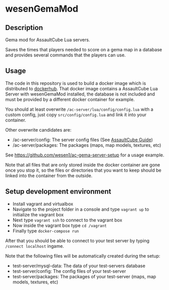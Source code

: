 wesenGemaMod
============

Description
-----------

Gema mod for AssaultCube Lua servers.

Saves the times that players needed to score on a gema map in a database and provides several commands that the players can use.


Usage
-----

The code in this repository is used to build a docker image which is distributed to [dockerhub](https://hub.docker.com/r/wesen1/assaultcube-wesen-gema-mod-server).
That docker image contains a AssaultCube Lua Server with wesenGemaMod installed, the database is not included and must be provided by a different docker container for example.

You should at least overwrite `/ac-server/lua/config/config.lua` with a custom config, just copy `src/config/config.lua` and link it into your container.

Other overwrite candidates are:

* /ac-server/config: The server config files (See [AssaultCube Guide](https://assault.cubers.net/docs/server.html))
* /ac-server/packages: The packages (maps, map models, textures, etc)

See https://github.com/wesen1/ac-gema-server-setup for a usage example.

Note that all files that are only stored inside the docker container are gone once you stop it, so the files or directories that you want to keep should be linked into the container from the outside.


Setup development environment
-----------------------------

* Install vagrant and virtualbox
* Navigate to the project folder in a console and type `vagrant up` to initialize the vagrant box
* Next type `vagrant ssh` to connect to the vagrant box
* Now inside the vagrant box type `cd /vagrant`
* Finally type `docker-compose run`

After that you should be able to connect to your test server by typing `/connect localhost` ingame.


Note that the following files will be automatically created during the setup:

* test-server/mysql-data: The data of your test-servers database
* test-server/config: The config files of your test-server
* test-server/packages: The packages of your test-server (maps, map models, textures, etc)

